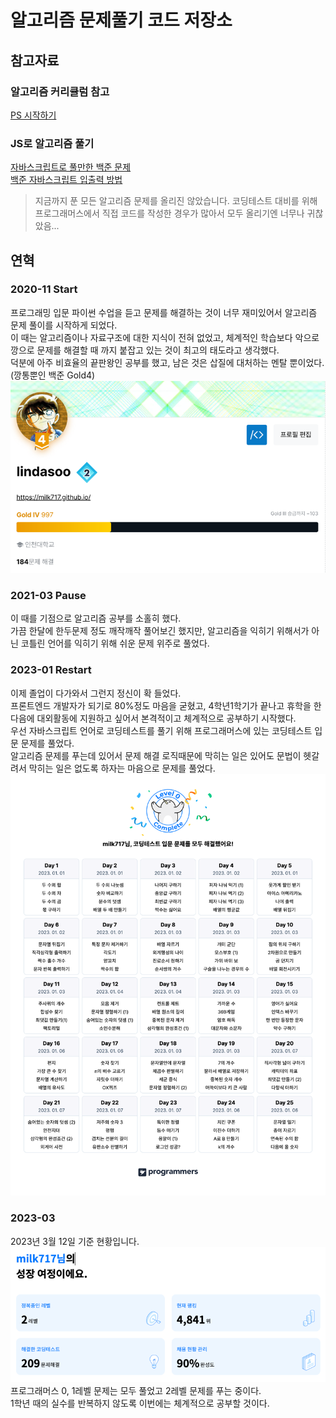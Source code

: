 # 알고리즘 문제풀기 코드 저장소

## 참고자료
### 알고리즘 커리큘럼 참고
[PS 시작하기](https://plzrun.tistory.com/entry/%EC%95%8C%EA%B3%A0%EB%A6%AC%EC%A6%98-%EB%AC%B8%EC%A0%9C%ED%92%80%EC%9D%B4PS-%EC%8B%9C%EC%9E%91%ED%95%98%EA%B8%B0)
### JS로 알고리즘 풀기
[자바스크립트로 풀만한 백준 문제](https://github.com/haesoo-y/baekjoon-for-js)  
[백준 자바스크립트 입출력 방법](https://wonyoung2257.tistory.com/36)  

> 지금까지 푼 모든 알고리즘 문제를 올리진 않았습니다.
> 코딩테스트 대비를 위해 프로그래머스에서 직접 코드를 작성한 경우가 많아서 모두 올리기엔 너무나 귀찮았음...

## 연혁
### 2020-11 Start
프로그래밍 입문 파이썬 수업을 듣고 문제를 해결하는 것이 너무 재미있어서 알고리즘 문제 풀이를 시작하게 되었다.  
이 때는 알고리즘이나 자료구조에 대한 지식이 전혀 없었고, 체계적인 학습보다 악으로 깡으로 문제를 해결할 때 까지 붙잡고 있는 것이 최고의 태도라고 생각했다.  
덕분에 아주 비효율의 끝판왕인 공부를 했고, 남은 것은 삽질에 대처하는 멘탈 뿐이었다.(깡통뿐인 백준 Gold4)
![solved.ac](image/img.png)

### 2021-03 Pause
이 때를 기점으로 알고리즘 공부를 소홀히 했다.  
가끔 한달에 한두문제 정도 깨작깨작 풀어보긴 했지만, 알고리즘을 익히기 위해서가 아닌 코틀린 언어를 익히기 위해 쉬운 문제 위주로 풀었다.

### 2023-01 Restart
이제 졸업이 다가와서 그런지 정신이 확 들었다.  
프론트엔드 개발자가 되기로 80%정도 마음을 굳혔고, 4학년1학기가 끝나고 휴학을 한 다음에 대외활동에 지원하고 싶어서 본격적이고 체계적으로 공부하기 시작했다.  
우선 자바스크립트 언어로 코딩테스트를 풀기 위해 프로그래머스에 있는 코딩테스트 입문 문제를 풀었다.  
알고리즘 문제를 푸는데 있어서 문제 해결 로직때문에 막히는 일은 있어도 문법이 헷갈려서 막히는 일은 없도록 하자는 마음으로 문제를 풀었다.  
![코딩테스트 입문 캘린더.png](image/img2.png)

### 2023-03
2023년 3월 12일 기준 현황입니다.
![2023년 3월 12일 기준](image/img3.png)
프로그래머스 0, 1레벨 문제는 모두 풀었고 2레벨 문제를 푸는 중이다.  
1학년 때의 실수를 반복하지 않도록 이번에는 체계적으로 공부할 것이다.

